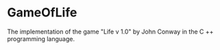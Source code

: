 # GameOfLife
The implementation of the game "Life v 1.0" by John Conway in the C ++ programming language.
